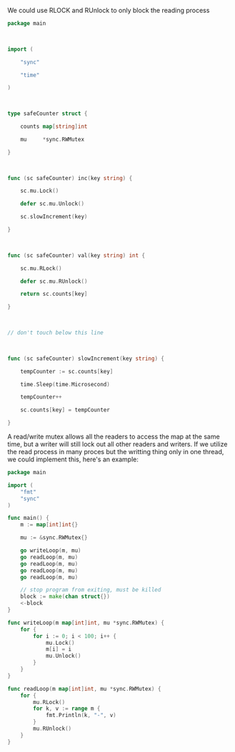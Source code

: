 We could use RLOCK and RUnlock to only block the reading process
```go
package main

  

import (

    "sync"

    "time"

)

  

type safeCounter struct {

    counts map[string]int

    mu     *sync.RWMutex

}

  

func (sc safeCounter) inc(key string) {

    sc.mu.Lock()

    defer sc.mu.Unlock()

    sc.slowIncrement(key)

}

  

func (sc safeCounter) val(key string) int {

    sc.mu.RLock()

    defer sc.mu.RUnlock()

    return sc.counts[key]

}

  

// don't touch below this line

  

func (sc safeCounter) slowIncrement(key string) {

    tempCounter := sc.counts[key]

    time.Sleep(time.Microsecond)

    tempCounter++

    sc.counts[key] = tempCounter

}
```
A read/write mutex allows all the readers to access the map at the same time, but a writer will still lock out all other readers and writers.
If we utilize the read process in many proces but the writting thing only in one thread, we could implement this, here's an example:
```GO
package main

import (
	"fmt"
	"sync"
)

func main() {
	m := map[int]int{}

	mu := &sync.RWMutex{}

	go writeLoop(m, mu)
	go readLoop(m, mu)
	go readLoop(m, mu)
	go readLoop(m, mu)
	go readLoop(m, mu)

	// stop program from exiting, must be killed
	block := make(chan struct{})
	<-block
}

func writeLoop(m map[int]int, mu *sync.RWMutex) {
	for {
		for i := 0; i < 100; i++ {
			mu.Lock()
			m[i] = i
			mu.Unlock()
		}
	}
}

func readLoop(m map[int]int, mu *sync.RWMutex) {
	for {
		mu.RLock()
		for k, v := range m {
			fmt.Println(k, "-", v)
		}
		mu.RUnlock()
	}
}
```